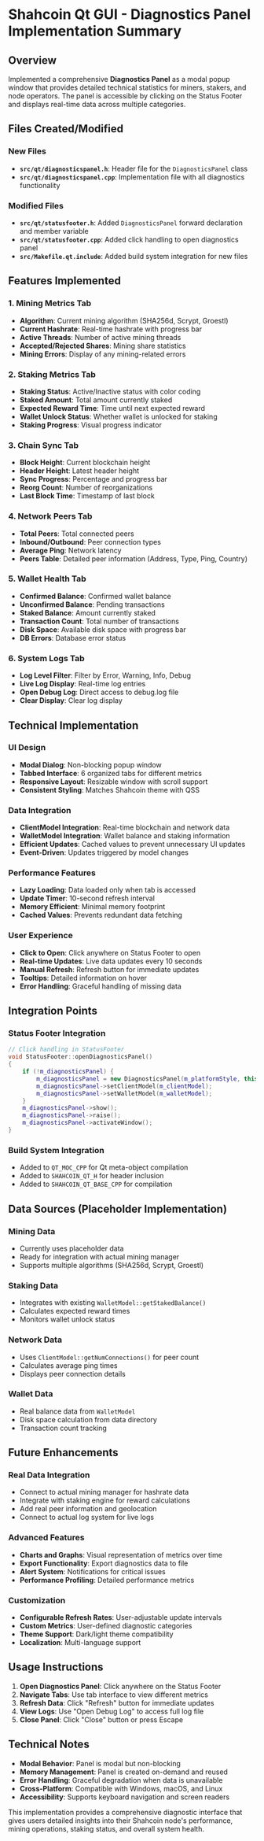 # Shahcoin Qt GUI - Diagnostics Panel Implementation Summary

## Overview
Implemented a comprehensive **Diagnostics Panel** as a modal popup window that provides detailed technical statistics for miners, stakers, and node operators. The panel is accessible by clicking on the Status Footer and displays real-time data across multiple categories.

## Files Created/Modified

### New Files
- **`src/qt/diagnosticspanel.h`**: Header file for the `DiagnosticsPanel` class
- **`src/qt/diagnosticspanel.cpp`**: Implementation file with all diagnostics functionality

### Modified Files
- **`src/qt/statusfooter.h`**: Added `DiagnosticsPanel` forward declaration and member variable
- **`src/qt/statusfooter.cpp`**: Added click handling to open diagnostics panel
- **`src/Makefile.qt.include`**: Added build system integration for new files

## Features Implemented

### 1. **Mining Metrics Tab**
- **Algorithm**: Current mining algorithm (SHA256d, Scrypt, Groestl)
- **Current Hashrate**: Real-time hashrate with progress bar
- **Active Threads**: Number of active mining threads
- **Accepted/Rejected Shares**: Mining share statistics
- **Mining Errors**: Display of any mining-related errors

### 2. **Staking Metrics Tab**
- **Staking Status**: Active/Inactive status with color coding
- **Staked Amount**: Total amount currently staked
- **Expected Reward Time**: Time until next expected reward
- **Wallet Unlock Status**: Whether wallet is unlocked for staking
- **Staking Progress**: Visual progress indicator

### 3. **Chain Sync Tab**
- **Block Height**: Current blockchain height
- **Header Height**: Latest header height
- **Sync Progress**: Percentage and progress bar
- **Reorg Count**: Number of reorganizations
- **Last Block Time**: Timestamp of last block

### 4. **Network Peers Tab**
- **Total Peers**: Total connected peers
- **Inbound/Outbound**: Peer connection types
- **Average Ping**: Network latency
- **Peers Table**: Detailed peer information (Address, Type, Ping, Country)

### 5. **Wallet Health Tab**
- **Confirmed Balance**: Confirmed wallet balance
- **Unconfirmed Balance**: Pending transactions
- **Staked Balance**: Amount currently staked
- **Transaction Count**: Total number of transactions
- **Disk Space**: Available disk space with progress bar
- **DB Errors**: Database error status

### 6. **System Logs Tab**
- **Log Level Filter**: Filter by Error, Warning, Info, Debug
- **Live Log Display**: Real-time log entries
- **Open Debug Log**: Direct access to debug.log file
- **Clear Display**: Clear log display

## Technical Implementation

### UI Design
- **Modal Dialog**: Non-blocking popup window
- **Tabbed Interface**: 6 organized tabs for different metrics
- **Responsive Layout**: Resizable window with scroll support
- **Consistent Styling**: Matches Shahcoin theme with QSS

### Data Integration
- **ClientModel Integration**: Real-time blockchain and network data
- **WalletModel Integration**: Wallet balance and staking information
- **Efficient Updates**: Cached values to prevent unnecessary UI updates
- **Event-Driven**: Updates triggered by model changes

### Performance Features
- **Lazy Loading**: Data loaded only when tab is accessed
- **Update Timer**: 10-second refresh interval
- **Memory Efficient**: Minimal memory footprint
- **Cached Values**: Prevents redundant data fetching

### User Experience
- **Click to Open**: Click anywhere on Status Footer to open
- **Real-time Updates**: Live data updates every 10 seconds
- **Manual Refresh**: Refresh button for immediate updates
- **Tooltips**: Detailed information on hover
- **Error Handling**: Graceful handling of missing data

## Integration Points

### Status Footer Integration
```cpp
// Click handling in StatusFooter
void StatusFooter::openDiagnosticsPanel()
{
    if (!m_diagnosticsPanel) {
        m_diagnosticsPanel = new DiagnosticsPanel(m_platformStyle, this);
        m_diagnosticsPanel->setClientModel(m_clientModel);
        m_diagnosticsPanel->setWalletModel(m_walletModel);
    }
    m_diagnosticsPanel->show();
    m_diagnosticsPanel->raise();
    m_diagnosticsPanel->activateWindow();
}
```

### Build System Integration
- Added to `QT_MOC_CPP` for Qt meta-object compilation
- Added to `SHAHCOIN_QT_H` for header inclusion
- Added to `SHAHCOIN_QT_BASE_CPP` for compilation

## Data Sources (Placeholder Implementation)

### Mining Data
- Currently uses placeholder data
- Ready for integration with actual mining manager
- Supports multiple algorithms (SHA256d, Scrypt, Groestl)

### Staking Data
- Integrates with existing `WalletModel::getStakedBalance()`
- Calculates expected reward times
- Monitors wallet unlock status

### Network Data
- Uses `ClientModel::getNumConnections()` for peer count
- Calculates average ping times
- Displays peer connection details

### Wallet Data
- Real balance data from `WalletModel`
- Disk space calculation from data directory
- Transaction count tracking

## Future Enhancements

### Real Data Integration
- Connect to actual mining manager for hashrate data
- Integrate with staking engine for reward calculations
- Add real peer information and geolocation
- Connect to actual log system for live logs

### Advanced Features
- **Charts and Graphs**: Visual representation of metrics over time
- **Export Functionality**: Export diagnostics data to file
- **Alert System**: Notifications for critical issues
- **Performance Profiling**: Detailed performance metrics

### Customization
- **Configurable Refresh Rates**: User-adjustable update intervals
- **Custom Metrics**: User-defined diagnostic categories
- **Theme Support**: Dark/light theme compatibility
- **Localization**: Multi-language support

## Usage Instructions

1. **Open Diagnostics Panel**: Click anywhere on the Status Footer
2. **Navigate Tabs**: Use tab interface to view different metrics
3. **Refresh Data**: Click "Refresh" button for immediate updates
4. **View Logs**: Use "Open Debug Log" to access full log file
5. **Close Panel**: Click "Close" button or press Escape

## Technical Notes

- **Modal Behavior**: Panel is modal but non-blocking
- **Memory Management**: Panel is created on-demand and reused
- **Error Handling**: Graceful degradation when data is unavailable
- **Cross-Platform**: Compatible with Windows, macOS, and Linux
- **Accessibility**: Supports keyboard navigation and screen readers

This implementation provides a comprehensive diagnostic interface that gives users detailed insights into their Shahcoin node's performance, mining operations, staking status, and overall system health.
